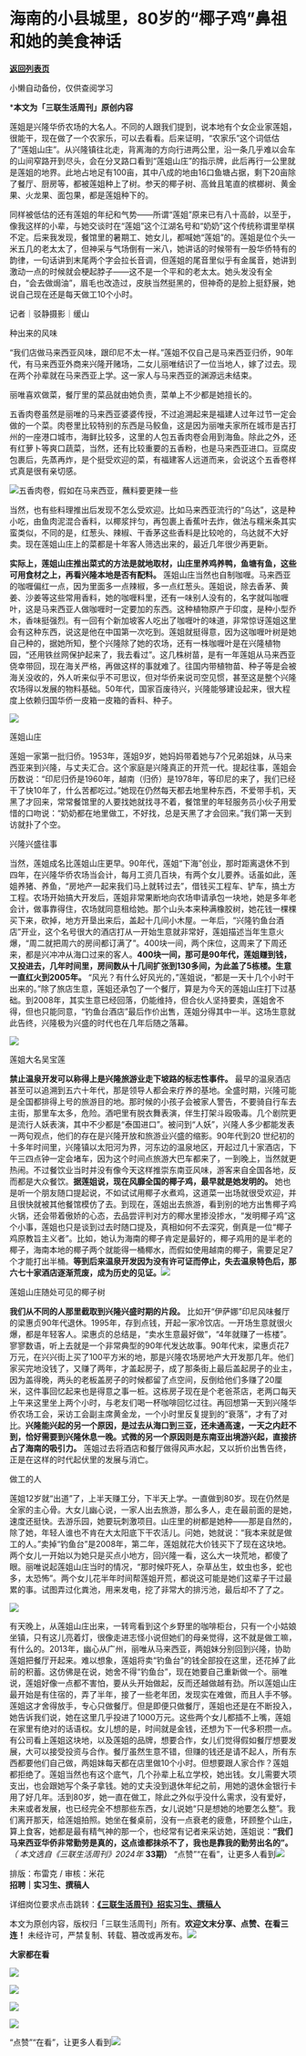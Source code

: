 # 海南的小县城里，80岁的“椰子鸡”鼻祖和她的美食神话

[**返回列表页**](/gzh/三联生活周刊)

小懒自动备份，仅供查阅学习

***本文为「三联生活周刊」原创内容**

  
  
莲姐是兴隆华侨农场的大名人。不同的人跟我们提到，说本地有个女企业家莲姐，很能干，现在做了一个农家乐，可以去看看。后来证明，“农家乐”这个词低估了“莲姐山庄”。从兴隆镇往北走，背离海的方向行进两公里，沿一条几乎难以会车的山间窄路开到尽头，会在分叉路口看到“莲姐山庄”的指示牌，此后再行一公里就是莲姐的地界。此地占地足有100亩，其中八成的地由16口鱼塘占据，剩下20亩除了餐厅、厨房等，都被莲姐种上了树。参天的椰子树、高耸且笔直的槟榔树、黄金果、火龙果、面包果，都是莲姐种下的。

同样被低估的还有莲姐的年纪和气势——所谓“莲姐”原来已有八十高龄，以至于，像我这样的小辈，与她交谈时在“莲姐”这个江湖名号和“奶奶”这个传统称谓里举棋不定。后来我发现，餐馆里的暑期工、她女儿，都喊她“莲姐”的。莲姐是位个头一米五几的老太太了，但神采与气场倒有一米八，她讲话的时候带有一股华侨特有的韵律，一句话讲到末尾两个字会拉长音调，但莲姐的尾音里似乎有金属音，她讲到激动一点的时候就会梗起脖子——这不是一个平和的老太太。她头发没有全白，“会去做焗油”，眉毛也改造过，皮肤当然挺黑的，但神奇的是脸上挺舒展，她说自己现在还是每天做工10个小时。

  
  
记者｜驳静摄影｜缓山

种出来的风味

“我们店做马来西亚风味，跟印尼不太一样。”莲姐不仅自己是马来西亚归侨，90年代，有马来西亚外商来兴隆开赌场，二女儿丽唯结识了一位当地人，嫁了过去。现在两个孙辈就在马来西亚上学。这一家人与马来西亚的渊源远未结束。

丽唯喜欢做菜，餐厅里的菜品就由她负责，菜单上不少都是她擅长的。

五香肉卷虽然是丽唯的马来西亚婆婆传授，不过追溯起来是福建人过年过节一定会做的一个菜。肉卷里比较特别的东西是马鲛鱼，这是因为丽唯夫家所在城市是吉打州的一座港口城市，海鲜比较多，这里的人包五香肉卷会用到海鱼。除此之外，还有红萝卜等爽口蔬菜，当然，还有比较重要的五香粉，也是马来西亚进口。豆腐皮包裹后，先蒸再炸，是个挺受欢迎的菜，有福建客人远道而来，会说这个五香卷样式真是很有亲切感。

![](https://mmbiz.qpic.cn/mmbiz_jpg/VkpaUkchBmUnWAobdibbqPVyg6wH3uboJNslL53byoIU6bKMuVQZEU1NhzicgeyNtLRzMjhDTfq5uUpBQn28rNEA/640?wx_fmt=jpeg&from;=appmsg)五香肉卷，假如在马来西亚，蘸料要更辣一些

当然，也有些料理推出后发现不怎么受欢迎。比如马来西亚流行的“乌达”，这是种小吃，由鱼肉泥混合香料，以椰浆拌匀，再包裹上香蕉叶去炸，做法与糯米条其实蛮类似，不同的是，红葱头、辣椒、干香茅这些香料是比较呛的，乌达就不大好卖。现在莲姐山庄上的菜都是十年客人筛选出来的，最近几年很少再更新。

**实际上，莲姐山庄推出菜式的方法是就地取材，山庄里养鸡养鸭，鱼塘有鱼，这些可用食材之上，再看兴隆本地是否有配料。**
莲姐山庄当然也自制咖喱。马来西亚的咖喱偏红一点，因为里面多一点辣椒，多一点红葱头。莲姐说，除去香茅、黄姜、沙姜等这些常用香料，她的咖喱料里，还有一味别人没有的，名字就叫咖喱叶，这是马来西亚人做咖喱时一定要加的东西。这种植物原产于印度，是种小型乔木，香味挺强烈。有一回有个新加坡客人吃出了咖喱叶的味道，非常惊讶莲姐这里会有这种东西，说这是他在中国第一次吃到。莲姐就挺得意，因为这咖喱叶树是她自己种的，据她所知，整个兴隆除了她的农场，还有一株咖喱叶是在兴隆植物园，“还用铁丝网保护起来了，我去看过”。这几株树苗，是有一年莲姐从马来西亚侥幸带回，现在海关严格，再做这样的事就难了。往国内带植物苗、种子等是会被海关没收的，外人听来似乎不可思议，但对华侨来说司空见惯，甚至这是整个兴隆农场得以发展的物料基础。50年代，国家百废待兴，兴隆能够建设起来，很大程度上依赖归国华侨一皮箱一皮箱的香料、种子。

![](https://mmbiz.qpic.cn/mmbiz_png/VkpaUkchBmUnWAobdibbqPVyg6wH3uboJF9ia9GXEIxmMjp1picYkuoVVMPamyz7erInKdjPGaIP4x2ONdruCmJZQ/640?wx_fmt=png&from;=appmsg&tp;=wxpic&wxfrom;=5&wx;_lazy=1&wx;_co=1)

莲姐山庄

莲姐一家第一批归侨。1953年，莲姐9岁，她妈妈带着她与7个兄弟姐妹，从马来西亚来到兴隆，与丈夫汇合。这个家庭是兴隆真正的开荒一代。提起往事，莲姐会历数说：“印尼归侨是1960年，越南（归侨）是1978年，等印尼的来了，我们已经干了快10年了，什么苦都吃过。”她现在仍然每天都去地里种东西，不爱带手机，天黑了才回来，常常餐馆里的人要找她就找寻不着，餐馆里的年轻服务员小伙子用爱惜的口吻说：“奶奶都在地里做工，不好找，总是天黑了才会回来。”我们第一天到访就扑了个空。

兴隆兴盛往事

当然，莲姐成名比莲姐山庄更早。90年代，莲姐“下海”创业，那时距离退休不到四年，在兴隆华侨农场当会计，每月工资几百块，有两个女儿要养。话虽如此，莲姐养猪、养鱼，“房地产一起来我们马上就转过去”，借钱买工程车、铲车，搞土方工程。农场开始搞大开发后，莲姐非常果断地向农场申请承包一块地，她是多年老会计，做事靠得住，农场就同意租给她。那个山头本来种满橡胶树，她花钱一棵棵买下来，砍掉，地方开垦出来后，盖起十几间小木屋。一年后，“兴隆钓鱼台酒店”开业，这个名号很大的酒店打从一开始生意就非常好，莲姐描述当年生意火爆，“周二就把周六的房间都订满了”。400块一间，两个床位，这周来了下周还来，都是兴冲冲从海口过来的客人。**400块一间，那可是90年代，莲姐赚到钱，又投进去，几年时间里，房间数从十几间扩张到130多间，为此盖了5栋楼。生意一直红火到2005年。**
“风光？有什么好风光的，”莲姐说，“都是一天十几个小时干出来的。”除了旅店生意，莲姐还承包了一个餐厅，算是为今天的莲姐山庄打下过基础。到2008年，其实生意已经回落，仍能维持，但合伙人坚持要卖，莲姐舍不得，但也只能同意，“钓鱼台酒店”最后作价出售，莲姐分得其中一半。这场生意就此告终，兴隆极为兴盛的时代也在几年后随之落幕。

![](https://mmbiz.qpic.cn/mmbiz_jpg/VkpaUkchBmUnWAobdibbqPVyg6wH3uboJXLA3J5DtibobkicIFelibmS8ztTLv7FkfQKG2qWSXrsOZj4F7yW3kOwRA/640?wx_fmt=jpeg&from;=appmsg)

莲姐大名吴宝莲

**禁止温泉开发可以称得上是兴隆旅游业走下坡路的标志性事件。**
最早的温泉酒店甚至可以追溯到五六十年代，那是领导人都会来疗养的基地。全盛时期，兴隆可能是全国都排得上号的旅游目的地。那时候的小孩子会被家人警告，不要骑自行车去主街，那里车太多，危险。酒吧里有脱衣舞表演，伴生打架斗殴吸毒。几个剧院更是流行人妖表演，其中不少都是“泰国进口”。被问到“人妖”，兴隆人多少都能发表一两句观点，他们的存在是兴隆开放和旅游业兴盛的缩影。90年代到20
世纪初的十多年时间里，兴隆镇以太阳河为界，河东边的温泉地区，开起过几十家酒店，下午三四点钟一定会堵车，因为这个时间点旅游大巴车都来了，一到晚上，当然就更热闹。不过餐饮业当时并没有像今天这样推崇东南亚风味，游客来自全国各地，反而都是大众餐饮。**据莲姐说，现在风靡全国的椰子鸡，最早就是她发明的。**
她也是听一个朋友随口提起说，不如试试用椰子水煮鸡，这道菜一出场就很受欢迎，并且很快就被其他餐馆模仿了去。到现在，莲姐出去旅游，看到别的地方出售椰子鸡火锅，还会带着傲娇的心态，去品尝评判对方的椰水里掺没掺水，“发明椰子鸡”这个小事，莲姐也只是谈到过去时随口提及，真相如何不去深究，倒真是一位“椰子鸡原教旨主义者”。比如，她认为海南的椰子肯定是最好的，椰子鸡用的是半老的椰子，海南本地的椰子两个就能得一桶椰水，而假如使用越南的椰子，需要足足7个才能打出半桶。**等到后来温泉开发因为没有许可证而停止，失去温泉特色后，那六七十家酒店逐渐荒废，成为历史的见证。**![](https://mmbiz.qpic.cn/mmbiz_jpg/c2Sib3Mp7pOOdRzzNCpY8oBPiaYevznGibSay9UWicalR5nf9MufPlXLIlZia82tWDSXwlR3eAgUOG8JoTKz7lHibWVQ/640?wx_fmt=jpeg)

莲姐山庄随处可见的椰子树

**我们从不同的人那里截取到兴隆兴盛时期的片段。**
比如开“伊萨娜”印尼风味餐厅的梁惠贞90年代退休。1995年，存到点钱，开起一家冷饮店。一开场生意就很火爆，都是年轻客人。梁惠贞的总结是，“卖水生意最好做”，“4年就赚了一栋楼”。寥寥数语，听上去就是一个非常典型的90年代发达故事。90年代末，梁惠贞花7万元，在兴兴街上买了100平方米的地，那是兴隆农场房地产大开发那几年。他们家买完地没钱了，又赚了两年，才盖起房子，成了那条街上最后盖起房子的业主，因为盖得晚，两头的老板盖房子的时候都留了点空间，反倒给他们多赚了20厘米，这件事回忆起来也是得意之事一桩。这栋房子现在是个老爸茶店，老两口每天上午来这里坐上两个小时，与老友们喝一杯咖啡回忆过往。再回想第一天到兴隆华侨农场工会，采访工会副主席黄金龙，一个小时里反复提到的“衰落”，才有了对比。**兴隆能兴起的另一个原因，是过去从海口到三亚，还未通高速，一天之内赶不到，恰好需要到兴隆休息一晚。式微的另一个原因则是东南亚出境游兴起，直接挤占了海南的吸引力。**
莲姐过去将酒店和餐厅做得风声水起，又以折价出售告终，正是在这样的时代起伏里的发展与消亡。

做工的人

莲姐12岁就“出道”了，上半天赚工分，下半天上学。一直做到80岁。现在仍然是全家的主心骨。大女儿幽心说，一家人出去旅游，那么多人，走在最前面的是她，速度还挺快。去游乐园，她要玩刺激项目。山庄里的树都是她种——那是自然的，除了她，年轻人谁也不肯在大太阳底下干农活儿。问她，她就说：“我本来就是做工的人。”卖掉“钓鱼台”是2008年，第二年，莲姐就花大价钱买下了现在这块地。两个女儿一开始以为她只是买点小地方，回兴隆一看，这么大一块荒地，都傻了眼。丽唯说起莲姐山庄当时的情况，“那时候吓死人，杂草丛生，蚊虫也多，蛇也多，太恐怖”。两个女儿花半年时间帮莲姐开荒，都说这可能是她们这辈子干过最累的事。试图弄过化粪池，用来发电，挖了非常大的排污池，最后却不了了之。

![](https://mmbiz.qpic.cn/mmbiz_jpg/VkpaUkchBmUnWAobdibbqPVyg6wH3uboJUL18cYiaLHInnv2PVjWQWwbLbMhvSsibvniaUmVlERick6yDbHSrOG0zibA/640?wx_fmt=jpeg&from;=appmsg)

有天晚上，从莲姐山庄出来，一转弯看到这个乡野里的咖啡柜台，只有一个小姑娘坐镇，只有这儿亮着灯，很像走进志怪小说但她们的母亲觉得，这不就是做工嘛，有什么的。2013年，幽心从广州，丽唯从马来西亚，两姐妹分别回到兴隆，协助莲姐把餐厅开起来。难以想象，莲姐将卖“钓鱼台”的钱全部投在这里，还花掉了此前的积蓄。这仿佛是在说，她舍不得“钓鱼台”，现在她要自己重新做一个。丽唯说，莲姐好像一点都不害怕，要从头开始做起，反而还越做越有劲。所以莲姐山庄最开始是有住宿的，弄了半年，接了一些老年团，发现实在难做，而且人手不够。莲姐这才舍得放手，专心只做餐厅。但是即便只做餐厅，莲姐也还是在不断投入，她告诉我们说，她在这里几乎投进了1000万元。这些两个女儿都插不上嘴，莲姐在家里有绝对的话语权。女儿想的是，时间就是金钱，还想为下一代多积攒一点。有公司看上莲姐这块地，以及莲姐的品牌，想要合作，女儿们觉得假如餐厅想要发展，大可以接受投资与合作。餐厅虽然生意不错，但赚的钱还是请不起人，所有东西都要他们自己做，两姐妹每天都在店里做10个小时。但想要跟人家合作？莲姐都拒绝了。莲姐当然也有这个底气，几个孙辈上私立学校，她出钱。女儿需要大项支出，也会跟她写个条子拿钱。她的丈夫没到退休年纪之前，用她的退休金银行卡用了好几年。活到80岁，她一直在做工，除此之外似乎没什么需求，没有爱好，未来或者发展，也已经完全不想那些东西，女儿说她“只是想她的地要怎么整”。我们离开那天，给莲姐拍照。她坐在餐桌前，没有一点衰老的疲惫，环顾整个山庄，算上食客，她都是最有精气神的那一个，也经常有记者来采访她，莲姐说：**“我们马来西亚华侨非常勤劳是真的，这点谁都抹杀不了，我也是靠我的勤劳出名的”。**
_（ _本文选自《三联生活周刊》2024年__ __33期）__
“点赞”“在看”，让更多人看到![](https://mmbiz.qpic.cn/mmbiz_gif/c2Sib3Mp7pON9hkSZwdTibRHNZSMPyiapUCHJwlyoZVBC3SfmPmF0VKjkm3NiaToQloHFJ6icyicqZnqgXp6pSQJt5gg/640?wx_fmt=gif&from;=appmsg&wxfrom;=5&wx;_lazy=1&tp;=wxpic)  
  
  
  
  
  
排版：布雷克 / 审核：米花  
**招聘｜实习生、撰稿人**  

详细岗位要求点击跳转：[**《三联生活周刊》招实习生、撰稿人**](http://mp.weixin.qq.com/s?__biz=MTc5MTU3NTYyMQ==&mid=2651136871&idx=3&sn=f1c0777fe9d31881e5dfca68ebc2937f&chksm=5907324d6e70bb5b3546dfe1c7b31b5fe05664bebbf36356ba9a1a352e0678444cad62875ad4&scene=21#wechat_redirect)

本文为原创内容，版权归「三联生活周刊」所有。**欢迎文末分享、点赞、在看三连！**
未经许可，严禁复制、转载、篡改或再发布。![](https://mmbiz.qpic.cn/sz_mmbiz_png/Gg7Qtoh7Aic9ZTmAdCc80b4nD7xicgPt863QWU7oNswDx19XrjfTtSl8QwatY2EEZGuNd1WRRiapDZjcDhTnNYmBg/640?wx_fmt=other&wxfrom;=5&wx;_lazy=1&wx;_co=1&retryload;=1&tp;=webp)

**大家都在看**

  

[![](https://mmbiz.qpic.cn/mmbiz_jpg/c2Sib3Mp7pOO3xPxIedttEV70o9vfc75x8KhcjZblL7XK1Mg65poHbib0r5rUZXrksFL6IsFibykG6sKlmfIb72jg/640?wx_fmt=jpeg&from;=appmsg&wxfrom;=5&wx;_lazy=1&wx;_co=1&tp;=wxpic)](http://mp.weixin.qq.com/s?__biz=MTc5MTU3NTYyMQ==&mid=2651466051&idx=1&sn=5e1c1f01e24ee155c8d51ca046f313fc&chksm=590838696e7fb17f6a12755682ed64beed18fa2f5d1e80dcdedada0f99d7e12093fa55e5eecf&scene=21#wechat_redirect)

[![](https://mmbiz.qpic.cn/mmbiz_jpg/c2Sib3Mp7pOOKibUDEibFR9PkRdeItMBj1NQk54C4icdV3zX6iaP0JhhLJicqsbO12bKqDZYzoDEwtdCTiaO8lGNavuGQ/640?wx_fmt=jpeg&wxfrom;=5&wx;_lazy=1&wx;_co=1&tp;=wxpic)](https://mp.weixin.qq.com/s?__biz=MTc5MTU3NTYyMQ==&mid=2651473697&idx=1&sn=04152b8aff3575036c0e234a138805fa&scene=21#wechat_redirect)  

![](https://mmbiz.qpic.cn/sz_mmbiz_png/Gg7Qtoh7Aic9ZTmAdCc80b4nD7xicgPt86k1kgpU51hWCHjV92ryhVW35PLCvLhxLw9XDhXjgeDyZhHSx5EbRcfg/640?wx_fmt=other&wxfrom;=13&wx;_lazy=1&wx;_co=1&retryload;=2&tp;=webp)

  
[![](https://mmbiz.qpic.cn/mmbiz_jpg/c2Sib3Mp7pONuwrdetOsWUZLdDE1J39mLibBBe0vPzCKS1topq8p9JgG9O86KDCNS3SZl7Paa1d80gvHIBg9C0cw/640?wx_fmt=jpeg&from;=appmsg&wxfrom;=13&wx;_lazy=1&wx;_co=1&tp;=wxpic)]()  
  
“点赞”“在看”，让更多人看到![](https://mmbiz.qpic.cn/mmbiz_gif/c2Sib3Mp7pON9hkSZwdTibRHNZSMPyiapUCHJwlyoZVBC3SfmPmF0VKjkm3NiaToQloHFJ6icyicqZnqgXp6pSQJt5gg/640?wx_fmt=gif&from;=appmsg&wxfrom;=13&wx;_lazy=1&tp;=wxpic)

